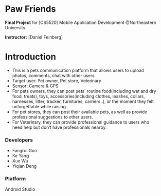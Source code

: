 # Paw Friends 

**Final Project** for [CS5520] Mobile Application Development @Northeastern University 

**Instructor:** [Daniel Feinberg]



# Introduction

- This is a pets communication platform that allows users to upload photos, comments, chat with other users. 
- Target user: Pet owner, Pet store, Veterinary
- Sensor: Camera & GPS 
- For pets owners, they can post pets' routine food(including wet and dry food, treats), toys, accessories(including clothes, leashes, collars, harnesses, litter, tracker, furnitures, carriers..), or the moment they felt unforgettable while raising.
- For pet stores, they can post their available pets, as well as provide professional suggestions to other users.
- For Veterinary, they can provide professional guidance to users who need help but don’t have professionals nearby. 

### Developers

- Fangrui Guo
- Ke Yang
- Xue Wu
- Yiqian Deng

### Platform

Android Studio 





